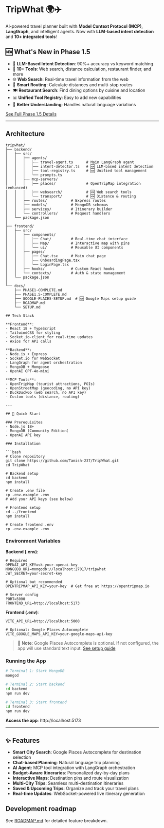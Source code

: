 # TripWhat 🌍✈️

AI-powered travel planner built with **Model Context Protocol (MCP)**, **LangGraph**, and intelligent agents. Now with **LLM-based intent detection** and **10+ integrated tools**!

## 🆕 What's New in Phase 1.5

- 🧠 **LLM-Based Intent Detection**: 90%+ accuracy vs keyword matching
- 🔧 **10+ Tools**: Web search, distance calculation, restaurant finder, and more
- 🌐 **Web Search**: Real-time travel information from the web
- 📏 **Smart Routing**: Calculate distances and multi-stop routes
- 🍽️ **Restaurant Search**: Find dining options by cuisine and location
- 📊 **Unified Tool Registry**: Easy to add new capabilities
- 🎯 **Better Understanding**: Handles natural language variations

[See Full Phase 1.5 Details](./docs/PHASE1.5-COMPLETE.md)

---

## Architecture

```
tripwhat/
├── backend/
│   ├── src/
│   │   ├── agents/
│   │   │   ├── travel-agent.ts      # Main LangGraph agent
│   │   │   ├── intent-detector.ts   # 🆕 LLM-based intent detection
│   │   │   ├── tool-registry.ts     # 🆕 Unified tool management
│   │   │   └── prompts.ts
│   │   ├── mcp-servers/
│   │   │   ├── places/              # OpenTripMap integration (enhanced)
│   │   │   ├── websearch/           # 🆕 Web search tools
│   │   │   └── transport/           # 🆕 Distance & routing
│   │   ├── routes/           # Express routes
│   │   ├── models/           # MongoDB schemas
│   │   ├── services/         # Itinerary builder
│   │   └── controllers/      # Request handlers
│   └── package.json
│
├── frontend/
│   ├── src/
│   │   ├── components/
│   │   │   ├── Chat/         # Real-time chat interface
│   │   │   ├── Map/          # Interactive map with pins
│   │   │   └── ui/           # Reusable UI components
│   │   ├── pages/
│   │   │   ├── Chat.tsx      # Main chat page
│   │   │   ├── OnboardingPage.tsx
│   │   │   └── LoginPage.tsx
│   │   ├── hooks/            # Custom React hooks
│   │   └── contexts/         # Auth & state management
│   └── package.json
│
└── docs/
    ├── PHASE1-COMPLETE.md
    ├── PHASE1.5-COMPLETE.md
    ├── GOOGLE-PLACES-SETUP.md  # 🆕 Google Maps setup guide
    ├── ROADMAP.md
    └── SETUP.md

## Tech Stack

**Frontend**: 
- React 18 + TypeScript
- TailwindCSS for styling
- Socket.io-client for real-time updates
- Axios for API calls

**Backend**: 
- Node.js + Express
- Socket.io for WebSocket
- LangGraph for agent orchestration
- MongoDB + Mongoose
- OpenAI GPT-4o-mini

**MCP Tools**:
- OpenTripMap (tourist attractions, POIs)
- OpenStreetMap (geocoding, no API key)
- DuckDuckGo (web search, no API key)
- Custom tools (distance, routing)

---

## 🚀 Quick Start

### Prerequisites
- Node.js 18+
- MongoDB (Community Edition)
- OpenAI API key

### Installation

```bash
# Clone repository
git clone https://github.com/Tanish-237/TripWhat.git
cd TripWhat

# Backend setup
cd backend
npm install

# Create .env file
cp .env.example .env
# Add your API keys (see below)

# Frontend setup
cd ../frontend
npm install

# Create frontend .env
cp .env.example .env
```

### Environment Variables

**Backend (.env)**:
```env
# Required
OPENAI_API_KEY=sk-your-openai-key
MONGODB_URI=mongodb://localhost:27017/tripwhat
JWT_SECRET=your-secret-key

# Optional but recommended
OPENTRIPMAP_API_KEY=your-key  # Get free at https://opentripmap.io

# Server config
PORT=5000
FRONTEND_URL=http://localhost:5173
```

**Frontend (.env)**:
```env
VITE_API_URL=http://localhost:5000

# Optional: Google Places Autocomplete
VITE_GOOGLE_MAPS_API_KEY=your-google-maps-api-key
```

> 📝 **Note**: Google Places Autocomplete is optional. If not configured, the app will use standard text input. [See setup guide](./docs/GOOGLE-PLACES-SETUP.md)

### Running the App

```bash
# Terminal 1: Start MongoDB
mongod

# Terminal 2: Start backend
cd backend
npm run dev

# Terminal 3: Start frontend  
cd frontend
npm run dev
```

**Access the app**: http://localhost:5173

---

## ✨ Features

- **Smart City Search**: Google Places Autocomplete for destination selection
- **Chat-based Planning**: Natural language trip planning
- **AI Agent**: MCP tool integration with LangGraph orchestration
- **Budget-Aware Itineraries**: Personalized day-by-day plans
- **Interactive Maps**: Destination pins and route visualization
- **Multi-City Trips**: Seamless multi-destination itineraries
- **Saved & Upcoming Trips**: Organize and track your travel plans
- **Real-time Updates**: WebSocket-powered live itinerary generation

## Development roadmap

See [ROADMAP.md](./docs/ROADMAP.md) for detailed feature breakdown.
